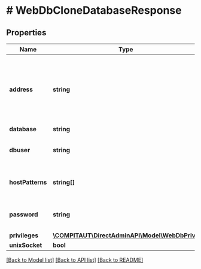 # # WebDbCloneDatabaseResponse

## Properties

Name | Type | Description | Notes
------------ | ------------- | ------------- | -------------
**address** | **string** | Database address. If unixSocket is true, it&#39;s a path to the unixsocket, otherwise it&#39;s an URL. |
**database** | **string** |  |
**dbuser** | **string** | Empty if request dbuser is empty. | [optional]
**hostPatterns** | **string[]** | Empty if request dbuser is empty. | [optional]
**password** | **string** | Empty if request dbuser is empty. | [optional]
**privileges** | [**\COMPITAUT\DirectAdminAPI\Model\WebDbPrivs**](WebDbPrivs.md) |  | [optional]
**unixSocket** | **bool** |  |

[[Back to Model list]](../../README.md#models) [[Back to API list]](../../README.md#endpoints) [[Back to README]](../../README.md)
